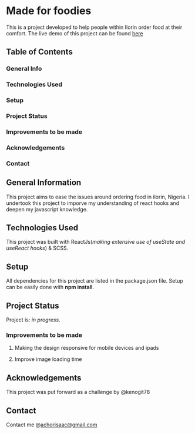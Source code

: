 # Made for foodies

This is a project developed to help people within Ilorin order food at their comfort. The live demo of this project can be found [here](https://lilies-place.netlify.app/)

## Table of Contents

### General Info

### Technologies Used

### Setup

### Project Status

### Improvements to be made

### Acknowledgements

### Contact

## General Information

This project aims to ease the issues around ordering food in ilorin, Nigeria. I undertook this project to imporve my understanding of react hooks and deepen my javascript knowledge.

## Technologies Used

This project was built with ReactJs(_making extensive use of useState and useReact hooks_) & SCSS.

## Setup

All dependencies for this project are listed in the package.json file. Setup can be easily done with **npm install**.

## Project Status

Project is: _in progress_.

### Improvements to be made

1. Making the design responsive for mobile devices and ipads

2. Improve image loading time

## Acknowledgements

This project was put forward as a challenge by @kenogit78

## Contact

Contact me @achorisaac@gmail.com

